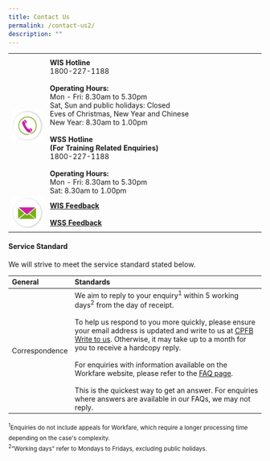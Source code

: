 ```yaml
---
title: Contact Us
permalink: /contact-us2/
description: ""
---
```

<table>
	<tr>
		<th style="width:15%"> </th>
		<th style="width:85%"> </th>
	</tr>
	<tr>
		<td><img src="/images/ico_contact.png"></td>
		<td><strong>WIS Hotline</strong><br>1800-227-1188<br><br><strong>Operating Hours:</strong><br>Mon - Fri: 8.30am to 5.30pm<br>Sat, Sun and public holidays: Closed<br>Eves of Christmas, New Year and Chinese<br>New Year: 8.30am to 1.00pm<br><br><strong>WSS Hotline</strong><br><strong>(For Training Related Enquiries)</strong><br>1800-227-1188<br><br><strong>Operating Hours:</strong><br>Mon - Fri: 8.30am to 5.30pm<br>Sat: 8.30am to 1.00pm</td>
	</tr>
	<tr>
		<td><img src="/images/ico_email.png"></td>
		<td><a href="https://www.cpf.gov.sg/member/contact-us/write-to-us"><strong>WIS Feedback</strong></a><br><br><a href="https://portal.ssg-wsg.gov.sg/"><strong>WSS Feedback</strong></a></td>
	</tr>
	<tr>
	</tr>
</table>

#### Service Standard

We will strive to meet the service standard stated below.

| General | Standards |
| :-------- | :-------- |
| Correspondence|We aim to reply to your enquiry<sup>1</sup> within 5 working days<sup>2</sup> from the day of receipt.<br><br>To help us respond to you more quickly, please ensure your email address is updated and write to us at <a href="https://www.cpf.gov.sg/writetous">CPFB Write to us</a>. Otherwise, it may take up to a month for you to receive a hardcopy reply.<br><br>For enquiries with information available on the Workfare website, please refer to the <a href="/faqs/wisfaqs/">FAQ page</a>.<br><br>This is the quickest way to get an answer. For enquiries where answers are available in our FAQs, we may not reply.|


<sub>
	<sup>1</sup>Enquiries do not include appeals for Workfare, which require a longer processing time depending on the case's complexity. <br>
<sup>2</sup>"Working days" refer to Mondays to Fridays, excluding public holidays.
</sub>